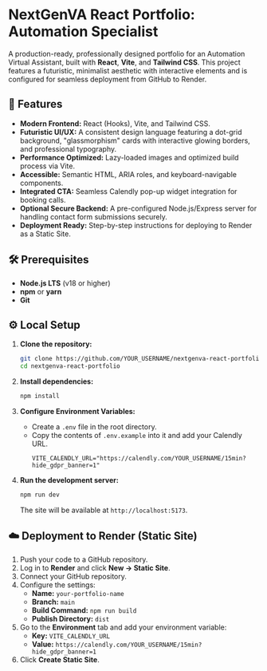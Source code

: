 # NextGenVA React Portfolio: Automation Specialist

A production-ready, professionally designed portfolio for an Automation Virtual Assistant, built with **React**, **Vite**, and **Tailwind CSS**. This project features a futuristic, minimalist aesthetic with interactive elements and is configured for seamless deployment from GitHub to Render.

## 🚀 Features

*   **Modern Frontend:** React (Hooks), Vite, and Tailwind CSS.
*   **Futuristic UI/UX:** A consistent design language featuring a dot-grid background, "glassmorphism" cards with interactive glowing borders, and professional typography.
*   **Performance Optimized:** Lazy-loaded images and optimized build process via Vite.
*   **Accessible:** Semantic HTML, ARIA roles, and keyboard-navigable components.
*   **Integrated CTA:** Seamless Calendly pop-up widget integration for booking calls.
*   **Optional Secure Backend:** A pre-configured Node.js/Express server for handling contact form submissions securely.
*   **Deployment Ready:** Step-by-step instructions for deploying to Render as a Static Site.

## 🛠️ Prerequisites

*   **Node.js LTS** (v18 or higher)
*   **npm** or **yarn**
*   **Git**

## ⚙️ Local Setup

1.  **Clone the repository:**
    ```bash
    git clone https://github.com/YOUR_USERNAME/nextgenva-react-portfolio.git
    cd nextgenva-react-portfolio
    ```

2.  **Install dependencies:**
    ```bash
    npm install
    ```

3.  **Configure Environment Variables:**
    *   Create a `.env` file in the root directory.
    *   Copy the contents of `.env.example` into it and add your Calendly URL.
        ```
        VITE_CALENDLY_URL="https://calendly.com/YOUR_USERNAME/15min?hide_gdpr_banner=1"
        ```

4.  **Run the development server:**
    ```bash
    npm run dev
    ```
    The site will be available at `http://localhost:5173`.

## ☁️ Deployment to Render (Static Site)

1.  Push your code to a GitHub repository.
2.  Log in to **Render** and click **New → Static Site**.
3.  Connect your GitHub repository.
4.  Configure the settings:
    *   **Name:** `your-portfolio-name`
    *   **Branch:** `main`
    *   **Build Command:** `npm run build`
    *   **Publish Directory:** `dist`
5.  Go to the **Environment** tab and add your environment variable:
    *   **Key:** `VITE_CALENDLY_URL`
    *   **Value:** `https://calendly.com/YOUR_USERNAME/15min?hide_gdpr_banner=1`
6.  Click **Create Static Site**.